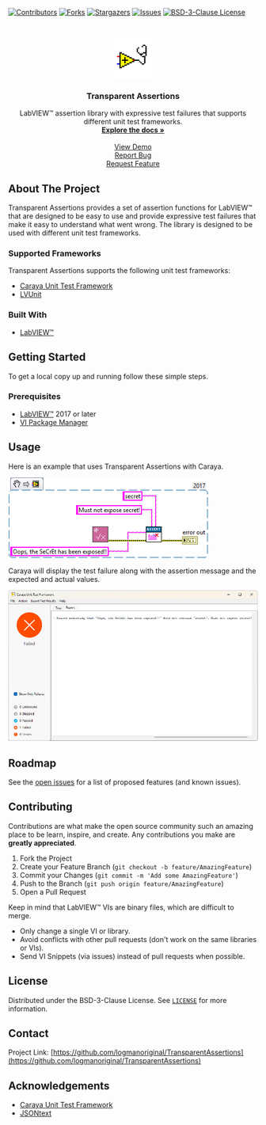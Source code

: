 <!-- Based on https://github.com/othneildrew/Best-README-Template -->
<!-- PROJECT SHIELDS -->
<!--
*** I'm using markdown "reference style" links for readability.
*** Reference links are enclosed in brackets [ ] instead of parentheses ( ).
*** See the bottom of this document for the declaration of the reference variables
*** for contributors-url, forks-url, etc. This is an optional, concise syntax you may use.
*** https://www.markdownguide.org/basic-syntax/#reference-style-links
-->
[![Contributors][contributors-shield]][contributors-url]
[![Forks][forks-shield]][forks-url]
[![Stargazers][stars-shield]][stars-url]
[![Issues][issues-shield]][issues-url]
[![BSD-3-Clause License][license-shield]][license-url]

<!-- PROJECT LOGO -->
<br>
<p align="center">
  <a href="https://github.com/logmanoriginal/TransparentAssertions">
    <img src="images/logo.png" alt="Logo" width="80" height="80">
  </a>

  <h3 align="center">Transparent Assertions</h3>

  <p align="center">
    LabVIEW&trade; assertion library with expressive test failures that supports different unit test frameworks.
    <br>
    <a href="https://github.com/logmanoriginal/TransparentAssertions"><strong>Explore the docs »</strong></a>
    <br>
    <br>
    <a href="https://github.com/logmanoriginal/TransparentAssertions">View Demo</a>
    <br>
    <a href="https://github.com/logmanoriginal/TransparentAssertions/issues">Report Bug</a>
    <br>
    <a href="https://github.com/logmanoriginal/TransparentAssertions/issues">Request Feature</a>
  </p>
</p>

## About The Project

Transparent Assertions provides a set of assertion functions for LabVIEW&trade; that are designed to be easy to use and provide expressive test failures that make it easy to understand what went wrong. The library is designed to be used with different unit test frameworks.

### Supported Frameworks

Transparent Assertions supports the following unit test frameworks:
* [Caraya Unit Test Framework](https://github.com/vipm-io/Caraya)
* [LVUnit](https://github.com/logmanoriginal/LVUnit)

### Built With

* [LabVIEW&trade;](https://www.ni.com/labview)

## Getting Started

To get a local copy up and running follow these simple steps.

### Prerequisites

* [LabVIEW&trade;](https://ni.com/labview) 2017 or later
* [VI Package Manager](https://vipm.io/download/)

## Usage

Here is an example that uses Transparent Assertions with Caraya.

![Example](images/caraya-example.png)

Caraya will display the test failure along with the assertion message and the expected and actual values.

![Example Failure](images/caraya-example-failure.png)

## Roadmap

See the [open issues](https://github.com/logmanoriginal/TransparentAssertions/issues) for a list of proposed features (and known issues).

## Contributing

Contributions are what make the open source community such an amazing place to be learn, inspire, and create. Any contributions you make are **greatly appreciated**.

1. Fork the Project
2. Create your Feature Branch (`git checkout -b feature/AmazingFeature`)
3. Commit your Changes (`git commit -m 'Add some AmazingFeature'`)
4. Push to the Branch (`git push origin feature/AmazingFeature`)
5. Open a Pull Request

Keep in mind that LabVIEW&trade; VIs are binary files, which are difficult to merge.
- Only change a single VI or library.
- Avoid conflicts with other pull requests (don't work on the same libraries or VIs).
- Send VI Snippets (via issues) instead of pull requests when possible.

## License

Distributed under the BSD-3-Clause License. See [`LICENSE`](LICENSE.txt) for more information.

## Contact

Project Link: [https://github.com/logmanoriginal/TransparentAssertions](https://github.com/logmanoriginal/TransparentAssertions)

## Acknowledgements

* [Caraya Unit Test Framework](https://github.com/JKISoftware/Caraya)
* [JSONtext](https://bitbucket.org/drjdpowell/jsontext)

<!-- MARKDOWN LINKS & IMAGES -->
<!-- https://www.markdownguide.org/basic-syntax/#reference-style-links -->
[contributors-shield]: https://img.shields.io/github/contributors/logmanoriginal/TransparentAssertions?style=for-the-badge
[contributors-url]: https://github.com/logmanoriginal/TransparentAssertions/graphs/contributors
[forks-shield]: https://img.shields.io/github/forks/logmanoriginal/TransparentAssertions?style=for-the-badge
[forks-url]: https://github.com/logmanoriginal/TransparentAssertions/network/members
[stars-shield]: https://img.shields.io/github/stars/logmanoriginal/TransparentAssertions?style=for-the-badge
[stars-url]: https://github.com/logmanoriginal/TransparentAssertions/stargazers
[issues-shield]: https://img.shields.io/github/issues/logmanoriginal/TransparentAssertions?style=for-the-badge
[issues-url]: https://github.com/logmanoriginal/TransparentAssertions/issues
[license-shield]: https://img.shields.io/github/license/logmanoriginal/TransparentAssertions?style=for-the-badge
[license-url]: https://github.com/logmanoriginal/TransparentAssertions/blob/master/LICENSE.txt
